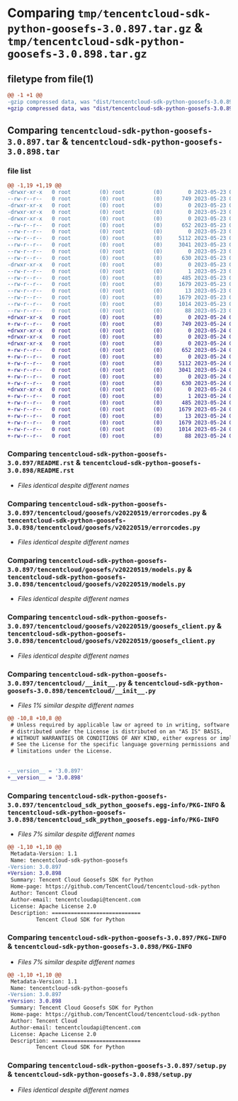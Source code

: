 # Comparing `tmp/tencentcloud-sdk-python-goosefs-3.0.897.tar.gz` & `tmp/tencentcloud-sdk-python-goosefs-3.0.898.tar.gz`

## filetype from file(1)

```diff
@@ -1 +1 @@
-gzip compressed data, was "dist/tencentcloud-sdk-python-goosefs-3.0.897.tar", last modified: Tue May 23 02:23:19 2023, max compression
+gzip compressed data, was "dist/tencentcloud-sdk-python-goosefs-3.0.898.tar", last modified: Wed May 24 01:57:49 2023, max compression
```

## Comparing `tencentcloud-sdk-python-goosefs-3.0.897.tar` & `tencentcloud-sdk-python-goosefs-3.0.898.tar`

### file list

```diff
@@ -1,19 +1,19 @@
-drwxr-xr-x   0 root         (0) root         (0)        0 2023-05-23 02:23:19.000000 tencentcloud-sdk-python-goosefs-3.0.897/
--rw-r--r--   0 root         (0) root         (0)      749 2023-05-23 02:23:19.000000 tencentcloud-sdk-python-goosefs-3.0.897/README.rst
-drwxr-xr-x   0 root         (0) root         (0)        0 2023-05-23 02:23:19.000000 tencentcloud-sdk-python-goosefs-3.0.897/tencentcloud/
-drwxr-xr-x   0 root         (0) root         (0)        0 2023-05-23 02:23:19.000000 tencentcloud-sdk-python-goosefs-3.0.897/tencentcloud/goosefs/
-drwxr-xr-x   0 root         (0) root         (0)        0 2023-05-23 02:23:19.000000 tencentcloud-sdk-python-goosefs-3.0.897/tencentcloud/goosefs/v20220519/
--rw-r--r--   0 root         (0) root         (0)      652 2023-05-23 02:23:19.000000 tencentcloud-sdk-python-goosefs-3.0.897/tencentcloud/goosefs/v20220519/errorcodes.py
--rw-r--r--   0 root         (0) root         (0)        0 2023-05-23 02:23:19.000000 tencentcloud-sdk-python-goosefs-3.0.897/tencentcloud/goosefs/v20220519/__init__.py
--rw-r--r--   0 root         (0) root         (0)     5112 2023-05-23 02:23:19.000000 tencentcloud-sdk-python-goosefs-3.0.897/tencentcloud/goosefs/v20220519/models.py
--rw-r--r--   0 root         (0) root         (0)     3041 2023-05-23 02:23:19.000000 tencentcloud-sdk-python-goosefs-3.0.897/tencentcloud/goosefs/v20220519/goosefs_client.py
--rw-r--r--   0 root         (0) root         (0)        0 2023-05-23 02:23:19.000000 tencentcloud-sdk-python-goosefs-3.0.897/tencentcloud/goosefs/__init__.py
--rw-r--r--   0 root         (0) root         (0)      630 2023-05-23 02:23:19.000000 tencentcloud-sdk-python-goosefs-3.0.897/tencentcloud/__init__.py
-drwxr-xr-x   0 root         (0) root         (0)        0 2023-05-23 02:23:19.000000 tencentcloud-sdk-python-goosefs-3.0.897/tencentcloud_sdk_python_goosefs.egg-info/
--rw-r--r--   0 root         (0) root         (0)        1 2023-05-23 02:23:19.000000 tencentcloud-sdk-python-goosefs-3.0.897/tencentcloud_sdk_python_goosefs.egg-info/dependency_links.txt
--rw-r--r--   0 root         (0) root         (0)      485 2023-05-23 02:23:19.000000 tencentcloud-sdk-python-goosefs-3.0.897/tencentcloud_sdk_python_goosefs.egg-info/SOURCES.txt
--rw-r--r--   0 root         (0) root         (0)     1679 2023-05-23 02:23:19.000000 tencentcloud-sdk-python-goosefs-3.0.897/tencentcloud_sdk_python_goosefs.egg-info/PKG-INFO
--rw-r--r--   0 root         (0) root         (0)       13 2023-05-23 02:23:19.000000 tencentcloud-sdk-python-goosefs-3.0.897/tencentcloud_sdk_python_goosefs.egg-info/top_level.txt
--rw-r--r--   0 root         (0) root         (0)     1679 2023-05-23 02:23:19.000000 tencentcloud-sdk-python-goosefs-3.0.897/PKG-INFO
--rw-r--r--   0 root         (0) root         (0)     1014 2023-05-23 02:23:19.000000 tencentcloud-sdk-python-goosefs-3.0.897/setup.py
--rw-r--r--   0 root         (0) root         (0)       88 2023-05-23 02:23:19.000000 tencentcloud-sdk-python-goosefs-3.0.897/setup.cfg
+drwxr-xr-x   0 root         (0) root         (0)        0 2023-05-24 01:57:49.000000 tencentcloud-sdk-python-goosefs-3.0.898/
+-rw-r--r--   0 root         (0) root         (0)      749 2023-05-24 01:57:49.000000 tencentcloud-sdk-python-goosefs-3.0.898/README.rst
+drwxr-xr-x   0 root         (0) root         (0)        0 2023-05-24 01:57:49.000000 tencentcloud-sdk-python-goosefs-3.0.898/tencentcloud/
+drwxr-xr-x   0 root         (0) root         (0)        0 2023-05-24 01:57:49.000000 tencentcloud-sdk-python-goosefs-3.0.898/tencentcloud/goosefs/
+drwxr-xr-x   0 root         (0) root         (0)        0 2023-05-24 01:57:49.000000 tencentcloud-sdk-python-goosefs-3.0.898/tencentcloud/goosefs/v20220519/
+-rw-r--r--   0 root         (0) root         (0)      652 2023-05-24 01:57:49.000000 tencentcloud-sdk-python-goosefs-3.0.898/tencentcloud/goosefs/v20220519/errorcodes.py
+-rw-r--r--   0 root         (0) root         (0)        0 2023-05-24 01:57:49.000000 tencentcloud-sdk-python-goosefs-3.0.898/tencentcloud/goosefs/v20220519/__init__.py
+-rw-r--r--   0 root         (0) root         (0)     5112 2023-05-24 01:57:49.000000 tencentcloud-sdk-python-goosefs-3.0.898/tencentcloud/goosefs/v20220519/models.py
+-rw-r--r--   0 root         (0) root         (0)     3041 2023-05-24 01:57:49.000000 tencentcloud-sdk-python-goosefs-3.0.898/tencentcloud/goosefs/v20220519/goosefs_client.py
+-rw-r--r--   0 root         (0) root         (0)        0 2023-05-24 01:57:49.000000 tencentcloud-sdk-python-goosefs-3.0.898/tencentcloud/goosefs/__init__.py
+-rw-r--r--   0 root         (0) root         (0)      630 2023-05-24 01:57:49.000000 tencentcloud-sdk-python-goosefs-3.0.898/tencentcloud/__init__.py
+drwxr-xr-x   0 root         (0) root         (0)        0 2023-05-24 01:57:49.000000 tencentcloud-sdk-python-goosefs-3.0.898/tencentcloud_sdk_python_goosefs.egg-info/
+-rw-r--r--   0 root         (0) root         (0)        1 2023-05-24 01:57:49.000000 tencentcloud-sdk-python-goosefs-3.0.898/tencentcloud_sdk_python_goosefs.egg-info/dependency_links.txt
+-rw-r--r--   0 root         (0) root         (0)      485 2023-05-24 01:57:49.000000 tencentcloud-sdk-python-goosefs-3.0.898/tencentcloud_sdk_python_goosefs.egg-info/SOURCES.txt
+-rw-r--r--   0 root         (0) root         (0)     1679 2023-05-24 01:57:49.000000 tencentcloud-sdk-python-goosefs-3.0.898/tencentcloud_sdk_python_goosefs.egg-info/PKG-INFO
+-rw-r--r--   0 root         (0) root         (0)       13 2023-05-24 01:57:49.000000 tencentcloud-sdk-python-goosefs-3.0.898/tencentcloud_sdk_python_goosefs.egg-info/top_level.txt
+-rw-r--r--   0 root         (0) root         (0)     1679 2023-05-24 01:57:49.000000 tencentcloud-sdk-python-goosefs-3.0.898/PKG-INFO
+-rw-r--r--   0 root         (0) root         (0)     1014 2023-05-24 01:57:49.000000 tencentcloud-sdk-python-goosefs-3.0.898/setup.py
+-rw-r--r--   0 root         (0) root         (0)       88 2023-05-24 01:57:49.000000 tencentcloud-sdk-python-goosefs-3.0.898/setup.cfg
```

### Comparing `tencentcloud-sdk-python-goosefs-3.0.897/README.rst` & `tencentcloud-sdk-python-goosefs-3.0.898/README.rst`

 * *Files identical despite different names*

### Comparing `tencentcloud-sdk-python-goosefs-3.0.897/tencentcloud/goosefs/v20220519/errorcodes.py` & `tencentcloud-sdk-python-goosefs-3.0.898/tencentcloud/goosefs/v20220519/errorcodes.py`

 * *Files identical despite different names*

### Comparing `tencentcloud-sdk-python-goosefs-3.0.897/tencentcloud/goosefs/v20220519/models.py` & `tencentcloud-sdk-python-goosefs-3.0.898/tencentcloud/goosefs/v20220519/models.py`

 * *Files identical despite different names*

### Comparing `tencentcloud-sdk-python-goosefs-3.0.897/tencentcloud/goosefs/v20220519/goosefs_client.py` & `tencentcloud-sdk-python-goosefs-3.0.898/tencentcloud/goosefs/v20220519/goosefs_client.py`

 * *Files identical despite different names*

### Comparing `tencentcloud-sdk-python-goosefs-3.0.897/tencentcloud/__init__.py` & `tencentcloud-sdk-python-goosefs-3.0.898/tencentcloud/__init__.py`

 * *Files 1% similar despite different names*

```diff
@@ -10,8 +10,8 @@
 # Unless required by applicable law or agreed to in writing, software
 # distributed under the License is distributed on an "AS IS" BASIS,
 # WITHOUT WARRANTIES OR CONDITIONS OF ANY KIND, either express or implied.
 # See the License for the specific language governing permissions and
 # limitations under the License.
 
 
-__version__ = '3.0.897'
+__version__ = '3.0.898'
```

### Comparing `tencentcloud-sdk-python-goosefs-3.0.897/tencentcloud_sdk_python_goosefs.egg-info/PKG-INFO` & `tencentcloud-sdk-python-goosefs-3.0.898/tencentcloud_sdk_python_goosefs.egg-info/PKG-INFO`

 * *Files 7% similar despite different names*

```diff
@@ -1,10 +1,10 @@
 Metadata-Version: 1.1
 Name: tencentcloud-sdk-python-goosefs
-Version: 3.0.897
+Version: 3.0.898
 Summary: Tencent Cloud Goosefs SDK for Python
 Home-page: https://github.com/TencentCloud/tencentcloud-sdk-python
 Author: Tencent Cloud
 Author-email: tencentcloudapi@tencent.com
 License: Apache License 2.0
 Description: ============================
         Tencent Cloud SDK for Python
```

### Comparing `tencentcloud-sdk-python-goosefs-3.0.897/PKG-INFO` & `tencentcloud-sdk-python-goosefs-3.0.898/PKG-INFO`

 * *Files 7% similar despite different names*

```diff
@@ -1,10 +1,10 @@
 Metadata-Version: 1.1
 Name: tencentcloud-sdk-python-goosefs
-Version: 3.0.897
+Version: 3.0.898
 Summary: Tencent Cloud Goosefs SDK for Python
 Home-page: https://github.com/TencentCloud/tencentcloud-sdk-python
 Author: Tencent Cloud
 Author-email: tencentcloudapi@tencent.com
 License: Apache License 2.0
 Description: ============================
         Tencent Cloud SDK for Python
```

### Comparing `tencentcloud-sdk-python-goosefs-3.0.897/setup.py` & `tencentcloud-sdk-python-goosefs-3.0.898/setup.py`

 * *Files identical despite different names*

